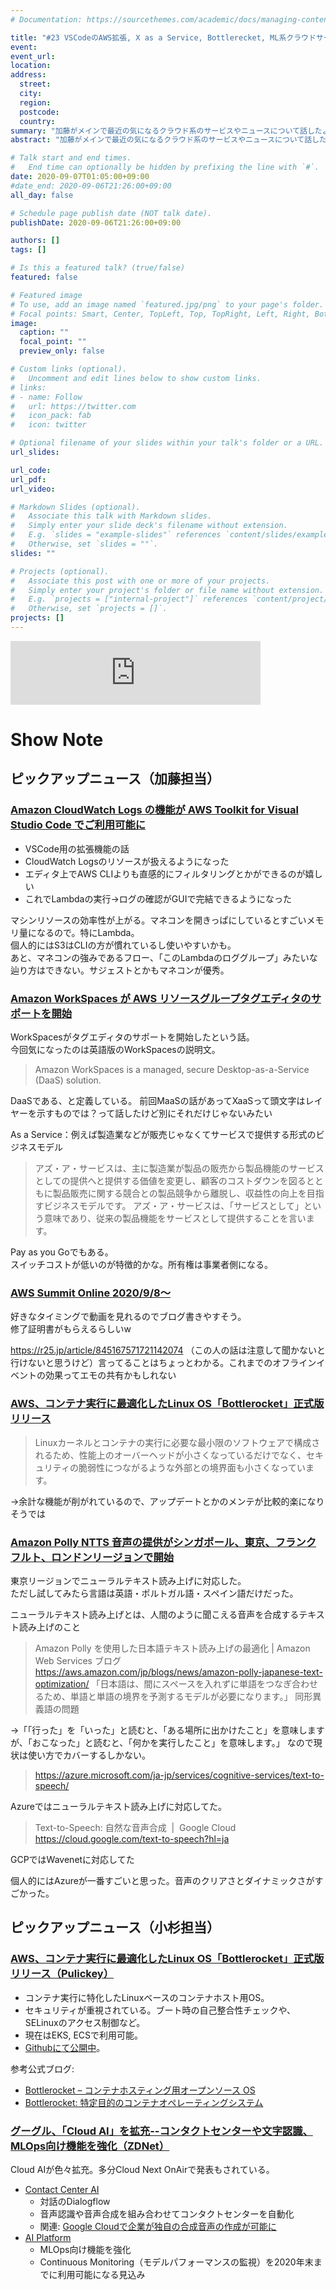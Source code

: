```yaml
---
# Documentation: https://sourcethemes.com/academic/docs/managing-content/

title: "#23 VSCodeのAWS拡張, X as a Service, Bottlerecket, ML系クラウドサービス, etc"
event:
event_url:
location:
address:
  street:
  city:
  region:
  postcode:
  country:
summary: "加藤がメインで最近の気になるクラウド系のサービスやニュースについて話したよ。<br/>今回、音声がひどいよ...ごめんなさい。"
abstract: "加藤がメインで最近の気になるクラウド系のサービスやニュースについて話したよ。<br/>今回、音声がひどいよ...ごめんなさい。"

# Talk start and end times.
#   End time can optionally be hidden by prefixing the line with `#`.
date: 2020-09-07T01:05:00+09:00
#date_end: 2020-09-06T21:26:00+09:00
all_day: false

# Schedule page publish date (NOT talk date).
publishDate: 2020-09-06T21:26:00+09:00

authors: []
tags: []

# Is this a featured talk? (true/false)
featured: false

# Featured image
# To use, add an image named `featured.jpg/png` to your page's folder. 
# Focal points: Smart, Center, TopLeft, Top, TopRight, Left, Right, BottomLeft, Bottom, BottomRight.
image:
  caption: ""
  focal_point: ""
  preview_only: false

# Custom links (optional).
#   Uncomment and edit lines below to show custom links.
# links:
# - name: Follow
#   url: https://twitter.com
#   icon_pack: fab
#   icon: twitter

# Optional filename of your slides within your talk's folder or a URL.
url_slides:

url_code:
url_pdf:
url_video:

# Markdown Slides (optional).
#   Associate this talk with Markdown slides.
#   Simply enter your slide deck's filename without extension.
#   E.g. `slides = "example-slides"` references `content/slides/example-slides.md`.
#   Otherwise, set `slides = ""`.
slides: ""

# Projects (optional).
#   Associate this post with one or more of your projects.
#   Simply enter your project's folder or file name without extension.
#   E.g. `projects = ["internal-project"]` references `content/project/deep-learning/index.md`.
#   Otherwise, set `projects = []`.
projects: []
---
```


<iframe src="https://anchor.fm/mukiudo/embed/episodes/VSCodeAWS--X-as-a-Service--Bottlerecket--ML--etc-ej7b1l" height="102px" width="400px" frameborder="0" scrolling="no"></iframe>

# Show Note

## ピックアップニュース（加藤担当）

### [Amazon CloudWatch Logs の機能が AWS Toolkit for Visual Studio Code でご利用可能に](https://aws.amazon.com/jp/about-aws/whats-new/2020/08/amazon-cloudwatch-logs-features-available-aws-toolkit-visual-studio-code/)

* VSCode用の拡張機能の話
* CloudWatch Logsのリソースが扱えるようになった
* エディタ上でAWS CLIよりも直感的にフィルタリングとかができるのが嬉しい
* これでLambdaの実行→ログの確認がGUIで完結できるようになった

マシンリソースの効率性が上がる。マネコンを開きっぱにしているとすごいメモリ量になるので。特にLambda。  
個人的にはS3はCLIの方が慣れているし使いやすいかも。  
あと、マネコンの強みであるフロー、「このLambdaのロググループ」みたいな辿り方はできない。サジェストとかもマネコンが優秀。


### [Amazon WorkSpaces が AWS リソースグループタグエディタのサポートを開始](https://aws.amazon.com/jp/about-aws/whats-new/2020/08/amazon-workspaces-enables-aws-resource-groups-tag-editor/)

WorkSpacesがタグエディタのサポートを開始したという話。  
今回気になったのは英語版のWorkSpacesの説明文。

> Amazon WorkSpaces is a managed, secure Desktop-as-a-Service (DaaS) solution. 

DaaSである、と定義している。
前回MaaSの話があってXaaSって頭文字はレイヤーを示すものでは？って話したけど別にそれだけじゃないみたい

As a Service：例えば製造業などが販売じゃなくてサービスで提供する形式のビジネスモデル

>アズ・ア・サービスは、主に製造業が製品の販売から製品機能のサービスとしての提供へと提供する価値を変更し、顧客のコストダウンを図るとともに製品販売に関する競合との製品競争から離脱し、収益性の向上を目指すビジネスモデルです。
アズ・ア・サービスは、「サービスとして」という意味であり、従来の製品機能をサービスとして提供することを言います。

Pay as you Goでもある。  
スイッチコストが低いのが特徴的かな。所有権は事業者側になる。


### [AWS Summit Online 2020/9/8〜](https://aws.amazon.com/jp/summits/2020/)

好きなタイミングで動画を見れるのでブログ書きやすそう。  
修了証明書がもらえるらしいw

https://r25.jp/article/845167571721142074
（この人の話は注意して聞かないと行けないと思うけど）言ってることはちょっとわかる。これまでのオフラインイベントの効果ってエモの共有かもしれない


### [AWS、コンテナ実行に最適化したLinux OS「Bottlerocket」正式版リリース](https://www.publickey1.jp/blog/20/awslinux_osbottlerocket.html)

> Linuxカーネルとコンテナの実行に必要な最小限のソフトウェアで構成されるため、性能上のオーバーヘッドが小さくなっているだけでなく、セキュリティの脆弱性につながるような外部との境界面も小さくなっています。

→余計な機能が削がれているので、アップデートとかのメンテが比較的楽になりそうでは

### [Amazon Polly NTTS 音声の提供がシンガポール、東京、フランクフルト、ロンドンリージョンで開始](https://aws.amazon.com/jp/about-aws/whats-new/2020/09/amazon-polly-ntts-voices-available-london-tokyo-frankfurt-singapore-regions/)

東京リージョンでニューラルテキスト読み上げに対応した。  
ただし試してみたら言語は英語・ポルトガル語・スペイン語だけだった。

ニューラルテキスト読み上げとは、人間のように聞こえる音声を合成するテキスト読み上げのこと

>Amazon Polly を使用した日本語テキスト読み上げの最適化 | Amazon Web Services ブログ https://aws.amazon.com/jp/blogs/news/amazon-polly-japanese-text-optimization/
「日本語は、間にスペースを入れずに単語をつなぎ合わせるため、単語と単語の境界を予測するモデルが必要になります。」
同形異義語の問題

→「「行った」を「いった」と読むと、「ある場所に出かけたこと」を意味しますが、「おこなった」と読むと、「何かを実行したこと」を意味します。」
なので現状は使い方でカバーするしかない。

> https://azure.microsoft.com/ja-jp/services/cognitive-services/text-to-speech/

Azureではニューラルテキスト読み上げに対応してた。

> Text-to-Speech: 自然な音声合成  |  Google Cloud https://cloud.google.com/text-to-speech?hl=ja

GCPではWavenetに対応してた

個人的にはAzureが一番すごいと思った。音声のクリアさとダイナミックさがすごかった。


## ピックアップニュース（小杉担当）

### [AWS、コンテナ実行に最適化したLinux OS「Bottlerocket」正式版リリース（Pulickey）](https://www.publickey1.jp/blog/20/awslinux_osbottlerocket.html)

* コンテナ実行に特化したLinuxベースのコンテナホスト用OS。
* セキュリティが重視されている。ブート時の自己整合性チェックや、SELinuxのアクセス制御など。
* 現在はEKS, ECSで利用可能。
* [Githubにて公開中](https://github.com/bottlerocket-os)。

参考公式ブログ:
* [Bottlerocket – コンテナホスティング用オープンソース OS](https://aws.amazon.com/jp/blogs/news/bottlerocket-open-source-os-for-container-hosting/)
* [Bottlerocket: 特定目的のコンテナオペレーティングシステム](https://aws.amazon.com/jp/blogs/news/bottlerocket-a-special-purpose-container-operating-system/)


### [グーグル、「Cloud AI」を拡充--コンタクトセンターや文字認識、MLOps向け機能を強化（ZDNet）](https://japan.zdnet.com/article/35159135/)

Cloud AIが色々拡充。多分Cloud Next OnAirで発表もされている。

* [Contact Center AI](https://cloud.google.com/solutions/contact-center)
  - 対話のDialogflow
  - 音声認識や音声合成を組み合わせてコンタクトセンターを自動化
  - 関連: [Google Cloudで企業が独自の合成音声の作成が可能に](https://jp.techcrunch.com/2020/09/03/2020-09-01-google-cloud-lets-businesses-create-their-own-text-to-speech-voices/)
* [AI Platform](https://cloud.google.com/ai-platform)
  - MLOps向け機能を強化
  - Continuous Monitoring（モデルパフォーマンスの監視）を2020年末までに利用可能になる見込み
